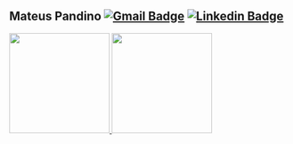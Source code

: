 ## Mateus Pandino [![Gmail Badge](https://img.shields.io/badge/-matpandino@gmail.com-6633cc?style=flat-square&logo=Gmail&logoColor=white&link=mailto:matpandino@gmail.com)](mailto:matpandino@gmail.com)  [![Linkedin Badge](https://img.shields.io/badge/-Mateus%20Pandino-6633cc?style=flat-square&logo=Linkedin&logoColor=white&link=https://www.linkedin.com/in/matpandino/)](https://www.linkedin.com/in/matpandino/) 


<div>
    <a href="https://github.com/matpandino">
      <img height="180em" src="https://github-readme-streak-stats.herokuapp.com/?user=matpandino&theme=dark&hide_border=false"/>
    <img height="180em" src="https://github-readme-stats.vercel.app/api/top-langs/?username=matpandino&layout=compact&langs_count=6&theme=midnight-purple"/>
</div>
